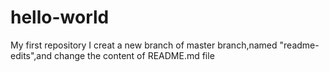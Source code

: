 # hello-world
My first repository
I creat a new branch of master branch,named "readme-edits",and change the content of README.md file
